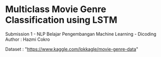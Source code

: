 # Multiclass Movie Genre Classification using LSTM
Submission 1 - NLP Belajar Pengembangan Machine Learning - Dicoding
Author : Hazmi Cokro

Dataset : "https://www.kaggle.com/lokkagle/movie-genre-data"
